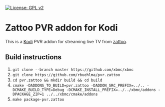 [![License: GPL v2](https://img.shields.io/badge/License-GPL%20v2-blue.svg)](LICENSE.md)

# Zattoo PVR addon for Kodi

This is a [Kodi](https://kodi.tv) PVR addon for streaming live TV from [zattoo](https://zattoo.com).

## Build instructions

1. `git clone --branch master https://github.com/xbmc/xbmc`
2. `git clone https://github.com/rbuehlma/pvr.zattoo`
3. `cd pvr.zattoo && mkdir build && cd build`
4. `cmake -DADDONS_TO_BUILD=pvr.zattoo -DADDON_SRC_PREFIX=../.. -DCMAKE_BUILD_TYPE=Debug -DCMAKE_INSTALL_PREFIX=../../xbmc/addons -DPACKAGE_ZIP=1 ../../xbmc/cmake/addons`
5. `make package-pvr.zattoo`
